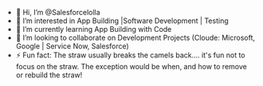 - 👋 Hi, I’m @Salesforcelolla
- 👀 I’m interested in App Building |Software Development | Testing
- 🌱 I’m currently learning App Building with Code
- 💞️ I’m looking to collaborate on Development Projects (Cloude: Microsoft, Google | Service Now, Salesforce)
- ⚡ Fun fact: The straw usually breaks the camels back.... it's fun not to focus on the straw. The exception would be when, and how to remove or rebuild the straw!

<!---
Tech624/Tech624 is a ✨ special ✨ repository because its `README.md` (this file) appears on your GitHub profile.
You can click the Preview link to take a look at your changes.
--->
